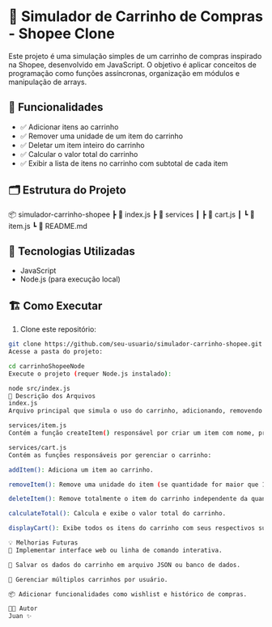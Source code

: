# 🛒 Simulador de Carrinho de Compras - Shopee Clone

Este projeto é uma simulação simples de um carrinho de compras inspirado na Shopee, desenvolvido em JavaScript. O objetivo é aplicar conceitos de programação como funções assíncronas, organização em módulos e manipulação de arrays.

## 🚀 Funcionalidades

- ✅ Adicionar itens ao carrinho
- ✅ Remover uma unidade de um item do carrinho
- ✅ Deletar um item inteiro do carrinho
- ✅ Calcular o valor total do carrinho
- ✅ Exibir a lista de itens no carrinho com subtotal de cada item

## 🗂️ Estrutura do Projeto

📦 simulador-carrinho-shopee
┣ 📜 index.js
┣ 📂 services
┃ ┣ 📜 cart.js
┃ ┗ 📜 item.js
┗ 📜 README.md

## 🔧 Tecnologias Utilizadas

- JavaScript
- Node.js (para execução local)

## 🏗️ Como Executar

1. Clone este repositório:

```bash
git clone https://github.com/seu-usuario/simulador-carrinho-shopee.git
Acesse a pasta do projeto:

cd carrinhoShopeeNode
Execute o projeto (requer Node.js instalado):

node src/index.js
📄 Descrição dos Arquivos
index.js
Arquivo principal que simula o uso do carrinho, adicionando, removendo e exibindo itens.

services/item.js
Contém a função createItem() responsável por criar um item com nome, preço, quantidade e calcular o subtotal.

services/cart.js
Contém as funções responsáveis por gerenciar o carrinho:

addItem(): Adiciona um item ao carrinho.

removeItem(): Remove uma unidade do item (se quantidade for maior que 1, diminui; se for 1, remove do carrinho).

deleteItem(): Remove totalmente o item do carrinho independente da quantidade.

calculateTotal(): Calcula e exibe o valor total do carrinho.

displayCart(): Exibe todos os itens do carrinho com seus respectivos subtotais.

💡 Melhorias Futuras
🔄 Implementar interface web ou linha de comando interativa.

💾 Salvar os dados do carrinho em arquivo JSON ou banco de dados.

👥 Gerenciar múltiplos carrinhos por usuário.

📦 Adicionar funcionalidades como wishlist e histórico de compras.

👨‍💻 Autor
Juan ✨
